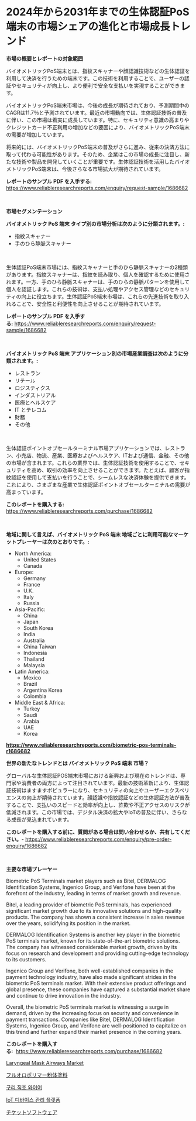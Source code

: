 <p><h1>2024年から2031年までの生体認証PoS端末の市場シェアの進化と市場成長トレンド</h1></p><p><strong>市場の概要とレポートの対象範囲</strong></p>
<p><p>バイオメトリックPoS端末とは、指紋スキャナーや顔認識技術などの生体認証を利用して決済を行うための端末です。この技術を利用することで、ユーザーの認証やセキュリティが向上し、より便利で安全な支払いを実現することができます。</p><p>バイオメトリックPoS端末市場は、今後の成長が期待されており、予測期間中のCAGRは11.7％と予測されています。最近の市場動向では、生体認証技術の普及に伴い、この市場は着実に成長しています。特に、セキュリティ意識の高まりやクレジットカード不正利用の増加などの要因により、バイオメトリックPoS端末の需要が増加しています。</p><p>将来的には、バイオメトリックPoS端末の普及がさらに進み、従来の決済方法に取って代わる可能性があります。そのため、企業はこの市場の成長に注目し、新たな技術や製品を開発していくことが重要です。生体認証技術を活用したバイオメトリックPoS端末は、今後さらなる市場拡大が期待されています。</p></p>
<p><strong>レポートのサンプル PDF を入手する:</strong> <a href="https://www.reliableresearchreports.com/enquiry/request-sample/1686682">https://www.reliableresearchreports.com/enquiry/request-sample/1686682</a></p>
<p>&nbsp;</p>
<p><strong>市場セグメンテーション</strong></p>
<p><strong>バイオメトリック PoS 端末 タイプ別の市場分析は次のように分類されます。:</strong></p>
<p><ul><li>指紋スキャナー</li><li>手のひら静脈スキャナー</li></ul></p>
<p>&nbsp;</p>
<p><p>生体認証PoS端末市場には、指紋スキャナーと手のひら静脈スキャナーの2種類があります。指紋スキャナーは、指紋を読み取り、個人を確認するために使用されます。一方、手のひら静脈スキャナーは、手のひらの静脈パターンを使用して個人を認証します。これらの技術は、支払い処理やアクセス管理などのセキュリティの向上に役立ちます。生体認証PoS端末市場は、これらの先進技術を取り入れることで、安全性と利便性を向上させることが期待されています。</p></p>
<p><strong>レポートのサンプル PDF を入手する:</strong>&nbsp;<a href="https://www.reliableresearchreports.com/enquiry/request-sample/1686682">https://www.reliableresearchreports.com/enquiry/request-sample/1686682</a></p>
<p>&nbsp;</p>
<p><strong> バイオメトリック PoS 端末 アプリケーション別の市場産業調査は次のように分類されます。:</strong></p>
<p><ul><li>レストラン</li><li>リテール</li><li>ロジスティクス</li><li>インダストリアル</li><li>医療とヘルスケア</li><li>IT とテレコム</li><li>財務</li><li>その他</li></ul></p>
<p>&nbsp;</p>
<p><p>生体認証ポイントオブセールターミナル市場アプリケーションでは、レストラン、小売店、物流、産業、医療およびヘルスケア、ITおよび通信、金融、その他の市場が含まれます。これらの業界では、生体認証技術を使用することで、セキュリティを高め、取引の効率を向上させることができます。たとえば、顧客が指紋認証を使用して支払いを行うことで、シームレスな決済体験を提供できます。これにより、さまざまな産業で生体認証ポイントオブセールターミナルの需要が高まっています。</p></p>
<p><strong>このレポートを購入する:</strong>&nbsp; <a href="https://www.reliableresearchreports.com/purchase/1686682">https://www.reliableresearchreports.com/purchase/1686682</a></p>
<p>&nbsp;</p>
<p><strong>地域に関して言えば、バイオメトリック PoS 端末 地域ごとに利用可能なマーケットプレーヤーは次のとおりです。:</strong></p>
<p><ul>
    <li>
        North America:
        <ul>
            <li>United States</li>
            <li>Canada</li>
        </ul>
    </li>
    <li>
        Europe:
        <ul>
            <li>Germany</li>
            <li>France</li>
            <li>U.K.</li>
            <li>Italy</li>
            <li>Russia</li>
        </ul>
    </li>
    <li>
        Asia-Pacific:
        <ul>
            <li>China</li>
            <li>Japan</li>
            <li>South Korea</li>
            <li>India</li>
            <li>Australia</li>
            <li>China Taiwan</li>
            <li>Indonesia</li>
            <li>Thailand</li>
            <li>Malaysia</li>
        </ul>
    </li>
    <li>
        Latin America:
        <ul>
            <li>Mexico</li>
            <li>Brazil</li>
            <li>Argentina Korea</li>
            <li>Colombia</li>
        </ul>
    </li>
    <li>
        Middle East & Africa:
        <ul>
            <li>Turkey</li>
            <li>Saudi</li>
            <li>Arabia</li>
            <li>UAE</li>
            <li>Korea</li>
        </ul>
    </li>
    </ul></p>
<p><strong><a href="https://www.reliableresearchreports.com/biometric-pos-terminals-r1686682">https://www.reliableresearchreports.com/biometric-pos-terminals-r1686682</a></strong>&nbsp;</p>
<p><strong>世界の新たなトレンドとは バイオメトリック PoS 端末 市場？</strong></p>
<p><p>グローバルな生体認証POS端末市場における新興および現在のトレンドは、専門家や消費者の両方によって注目されています。最新の技術革新により、生体認証技術はますますポピュラーになり、セキュリティの向上やユーザーエクスペリエンスの向上が期待されています。顔認識や指紋認証などの生体認証方法が普及することで、支払いのスピードと効率が向上し、詐欺や不正アクセスのリスクが低減されます。この市場では、デジタル決済の拡大やIoTの普及に伴い、さらなる成長が見込まれています。</p></p>
<p><strong>このレポートを購入する前に、質問がある場合は問い合わせるか、共有してください。</strong>- <a href="https://www.reliableresearchreports.com/enquiry/pre-order-enquiry/1686682">https://www.reliableresearchreports.com/enquiry/pre-order-enquiry/1686682</a></p>
<p>&nbsp;</p>
<p><strong>主要な市場プレーヤー</strong></p>
<p><p>Biometric PoS Terminals market players such as Bitel, DERMALOG Identification Systems, Ingenico Group, and Verifone have been at the forefront of the industry, leading in terms of market growth and revenue.</p><p>Bitel, a leading provider of biometric PoS terminals, has experienced significant market growth due to its innovative solutions and high-quality products. The company has shown a consistent increase in sales revenue over the years, solidifying its position in the market.</p><p>DERMALOG Identification Systems is another key player in the biometric PoS terminals market, known for its state-of-the-art biometric solutions. The company has witnessed considerable market growth, driven by its focus on research and development and providing cutting-edge technology to its customers.</p><p>Ingenico Group and Verifone, both well-established companies in the payment technology industry, have also made significant strides in the biometric PoS terminals market. With their extensive product offerings and global presence, these companies have captured a substantial market share and continue to drive innovation in the industry.</p><p>Overall, the biometric PoS terminals market is witnessing a surge in demand, driven by the increasing focus on security and convenience in payment transactions. Companies like Bitel, DERMALOG Identification Systems, Ingenico Group, and Verifone are well-positioned to capitalize on this trend and further expand their market presence in the coming years.</p></p>
<p><strong>このレポートを購入する:</strong>&nbsp;&nbsp;<a href="https://www.reliableresearchreports.com/purchase/1686682">https://www.reliableresearchreports.com/purchase/1686682</a></p>
<p><p><a href="https://github.com/bobicer/Market-Research-Report-List-3/blob/main/laryngeal-mask-airways-market.md">Laryngeal Mask Airways Market</a></p><p><a href="https://medium.com/@rodhoppe07/%E3%83%95%E3%83%AB%E3%82%AA%E3%83%AD%E3%83%9D%E3%83%AA%E3%83%9E%E3%83%BC%E3%83%91%E3%82%A6%E3%83%80%E3%83%BC%E3%82%B3%E3%83%BC%E3%83%86%E3%82%A3%E3%83%B3%E3%82%B0%E3%81%AE%E5%B8%82%E5%A0%B4%E8%AA%BF%E6%9F%BB%E3%83%AC%E3%83%9D%E3%83%BC%E3%83%88-%E3%81%9D%E3%81%AE%E6%AD%B4%E5%8F%B2%E3%81%8A%E3%82%88%E3%81%B3%E4%BA%88%E6%B8%AC2024%E5%B9%B4%E3%81%8B%E3%82%892031%E5%B9%B4%E3%81%BE%E3%81%A7-2e85945741e7">フルオロポリマー粉体塗料</a></p><p><a href="https://medium.com/@jerrodhilll68/%EA%B5%AC%EB%A6%AC-%EC%A7%81%EC%A1%B0-%EC%99%80%EC%9D%B4%EC%96%B4-%EC%8B%9C%EC%9E%A5-%EA%B2%BD%EC%9F%81-%EB%B6%84%EC%84%9D-%EC%8B%9C%EC%9E%A5-%EB%8F%99%ED%96%A5-%EB%B0%8F-2031%EB%85%84%EA%B9%8C%EC%A7%80%EC%9D%98-%EC%98%88%EC%B8%A1-58a60620af0c">구리 직조 와이어</a></p><p><a href="https://github.com/novabrown3/Market-Research-Report-List-1/blob/main/544374646612.md">IoT 디바이스 관리 플랫폼</a></p><p><a href="https://medium.com/@abdielkilback/%E3%83%81%E3%82%B1%E3%83%83%E3%83%88%E8%B2%A9%E5%A3%B2%E3%82%BD%E3%83%95%E3%83%88%E3%82%A6%E3%82%A7%E3%82%A2%E5%B8%82%E5%A0%B4-%E7%AB%B6%E4%BA%89%E5%88%86%E6%9E%90-%E5%B8%82%E5%A0%B4%E5%8B%95%E5%90%91-2031%E5%B9%B4%E3%81%BE%E3%81%A7%E3%81%AE%E4%BA%88%E6%B8%AC-0e13384c72c6">チケットソフトウェア</a></p></p>